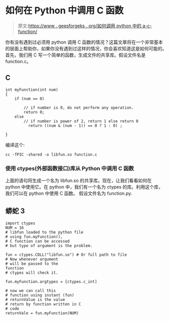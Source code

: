 # 如何在 Python 中调用 C 函数

> 原文:[https://www . geesforgeks . org/如何调用 python 中的 a-c-function/](https://www.geeksforgeeks.org/how-to-call-a-c-function-in-python/)

你有没有遇到过必须用 python 调用 C 函数的情况？这篇文章将在一个非常基本的层面上帮助你，如果你没有遇到过这样的情况，你会喜欢知道这是如何可能的。
首先，我们用 C 写一个简单的函数，生成文件的共享库。假设文件名是 function.c。

## C

```
int myFunction(int num)
{
    if (num == 0)

        // if number is 0, do not perform any operation.
        return 0;
    else
        // if number is power of 2, return 1 else return 0
          return ((num & (num - 1)) == 0 ? 1 : 0) ;

}
```

编译这个:

```
cc -fPIC -shared -o libfun.so function.c
```

### **使用 ctypes(外部函数接口)库从 Python 中调用 C 函数**

上面的语句将生成一个名为 libfun.so 的共享库。现在，让我们看看如何在 python 中使用它。在 python 中，我们有一个名为 ctypes 的库。利用这个库，我们可以在 python 中使用 C 函数。
假设文件名为 function.py.

## 蟒蛇 3

```
import ctypes
NUM = 16     
# libfun loaded to the python file
# using fun.myFunction(),
# C function can be accessed
# but type of argument is the problem.

fun = ctypes.CDLL("libfun.so") # Or full path to file 
# Now whenever argument
# will be passed to the function                                                       
# ctypes will check it.

fun.myFunction.argtypes = [ctypes.c_int]

# now we can call this
# function using instant (fun)
# returnValue is the value
# return by function written in C
# code
returnVale = fun.myFunction(NUM)       
```